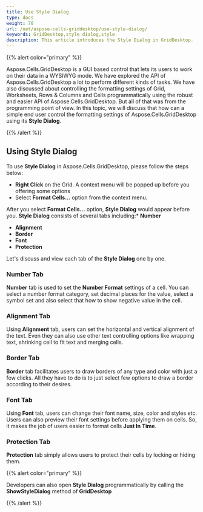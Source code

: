 ```yaml
---
title: Use Style Dialog
type: docs
weight: 70
url: /net/aspose-cells-griddesktop/use-style-dialog/
keywords: GridDesktop,style dialog,style
description: This article introduces the Style Dialog in GridDesktop.
---
```


{{% alert color="primary" %}} 

Aspose.Cells.GridDesktop is a GUI based control that lets its users to work on their data in a WYSIWYG mode. We have explored the API of Aspose.Cells.GridDesktop a lot to perform different kinds of tasks. We have also discussed about controlling the formatting settings of Grid, Worksheets, Rows & Columns and Cells programmatically using the robust and easier API of Aspose.Cells.GridDesktop. But all of that was from the programming point of view. In this topic, we will discuss that how can a simple end user control the formatting settings of Aspose.Cells.GridDesktop using its **Style Dialog**.

{{% /alert %}} 
## **Using Style Dialog**
To use **Style Dialog** in Aspose.Cells.GridDesktop, please follow the steps below:

- **Right Click** on the Grid. A context menu will be popped up before you offering some options
- Select **Format Cells...** option from the context menu.

After you select **Format Cells...** option, **Style Dialog** would appear before you. **Style Dialog** consists of several tabs including:* **Number**

- **Alignment**
- **Border**
- **Font**
- **Protection**

Let's discuss and view each tab of the **Style Dialog** one by one.
### **Number Tab**
**Number** tab is used to set the **Number Format** settings of a cell. You can select a number format category, set decimal places for the value, select a symbol set and also select that how to show negative value in the cell.
### **Alignment Tab**
Using **Alignment** tab, users can set the horizontal and vertical alignment of the text. Even they can also use other text controlling options like wrapping text, shrinking cell to fit text and merging cells.
### **Border Tab**
**Border** tab facilitates users to draw borders of any type and color with just a few clicks. All they have to do is to just select few options to draw a border according to their desires.
### **Font Tab**
Using **Font** tab, users can change their font name, size, color and styles etc. Users can also preview their font settings before applying them on cells. So, it makes the job of users easier to format cells **Just In Time**.
### **Protection Tab**
**Protection** tab simply allows users to protect their cells by locking or hiding them. 

{{% alert color="primary" %}} 

Developers can also open **Style Dialog** programmatically by calling the **ShowStyleDialog** method of **GridDesktop**

{{% /alert %}}
